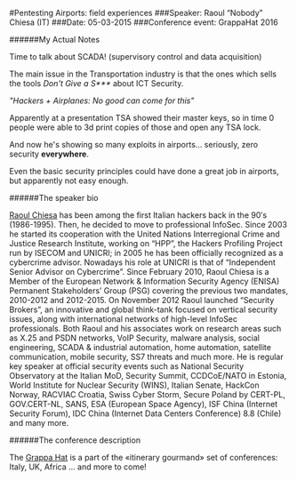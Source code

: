 #Pentesting Airports: field experiences
###Speaker: Raoul “Nobody” Chiesa (IT)
###Date: 05-03-2015
###Conference event: GrappaHat 2016

######My Actual Notes

Time to talk about SCADA! (supervisory control and data acquisition)

The main issue in the Transportation industry is that the ones which sells the tools _Don't Give a S***_ about ICT Security.

*"Hackers + Airplanes: No good can come for this"*

Apparently at a presentation TSA showed their master keys, so in time 0 people were able to 3d print copies of those and open any TSA lock.

And now he's showing so many exploits in airports... seriously, zero security __everywhere__.

Even the basic security principles could have done a great job in airports, but apparently not easy enough.


######The speaker bio

[Raoul Chiesa](https://twitter.com/securitybrokers) has been among the first Italian hackers back in the 90′s (1986-1995). Then, he decided to move to professional InfoSec. Since 2003 he started its cooperation with the United Nations Interregional Crime and Justice Research Institute, working on “HPP”, the Hackers Profiling Project run by ISECOM and UNICRI; in 2005 he has been officially recognized as a cybercrime advisor. Nowadays his role at UNICRI is that of “Independent Senior Advisor on Cybercrime”.
Since February 2010, Raoul Chiesa is a Member of the European Network & Information Security Agency (ENISA) Permanent Stakeholders’ Group (PSG) covering the previous two mandates, 2010-2012 and 2012-2015. On November 2012 Raoul launched “Security Brokers”, an innovative and global think-tank focused on vertical security issues, along with international networks of high-level InfoSec professionals. Both Raoul and his associates work on research areas such as X.25 and PSDN networks, VoIP Security, malware analysis, social engineering, SCADA & industrial automation, home automation, satellite communication, mobile security, SS7 threats and much more. He is regular key speaker at official security events such as National Security Observatory at the Italian MoD, Security Summit, CCDCoE/NATO in Estonia, World Institute for Nuclear Security (WINS), Italian Senate, HackCon Norway, RACVIAC Croatia, Swiss Cyber Storm, Secure Poland by CERT-PL, GOV.CERT-NL, SANS, ESA (European Space Agency), ISF China (Internet Security Forum), IDC China (Internet Data Centers Conference) 8.8 (Chile) and many more.

######The conference description

The [Grappa Hat](https://grappahat.net) is a part of the «itinerary gourmand» set of conferences:
Italy, UK, Africa … and more to come!
